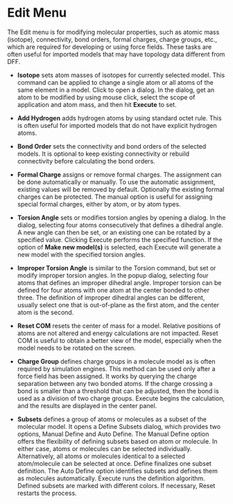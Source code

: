 # Edit Menu

The Edit menu is for modifying molecular properties, such as atomic mass (isotope), connectivity, bond orders, formal charges, charge groups, etc., which are required for developing or using force fields. These tasks are often useful for imported models that may have topology data different from DFF.  

- **Isotope** sets atom masses of isotopes for currently selected model. This command can be applied to change a single atom or all atoms of the same element in a model. Click to open a dialog. In the dialog, get an atom to be modified by using mouse click, select the scope of application and atom mass, and then hit **Execute** to set.

- **Add Hydrogen** adds hydrogen atoms by using standard octet rule. This is often useful for imported models that do not have explicit hydrogen atoms.

- **Bond Order** sets the connectivity and bond orders of the selected models. It is optional to keep existing connectivity or rebuild connectivity before calculating the bond orders. 

- **Formal Charge** assigns or remove formal charges. The assignment can be done automatically or manually. To use the automatic assignment, existing values will be removed by default. Optionally the existing formal charges can be protected. The manual option is useful for assigning special formal charges, either by atom, or by atom types. 

- **Torsion Angle** sets or modifies torsion angles by opening a dialog. In the dialog, selecting four atoms consecutively that defines a dihedral angle. A new angle can then be set, or an existing one can be rotated by a specified value. Clicking Execute performs the specified function. If the option of **Make new model(s)** is selected, each Execute will generate a new model with the specified torsion angles. 

- **Improper Torsion Angle** is similar to the Torsion command, but set or modify improper torsion angles. In the popup dialog, selecting four atoms that defines an improper dihedral angle. Improper torsion can be defined for four atoms with one atom at the center bonded to other three. The definition of improper dihedral angles can be different, usually select one that is out-of-plane as the first atom, and the center atom is the second.

- **Reset COM** resets the center of mass for a model. Relative positions of atoms are not altered and energy calculations are not impacted. Reset COM is useful to obtain a better view of the model, especially when the model needs to be rotated on the screen.

- **Charge Group** defines charge groups in a molecule model as is often required by simulation engines. This method can be used only after a force field has been assigned. It works by querying the charge separation between any two bonded atoms. If the charge crossing a bond is smaller than a threshold that can be adjusted, then the bond is used as a division of two charge groups. Execute begins the calculation, and the results are displayed in the center panel. 
 
- **Subsets** defines a group of atoms or molecules as a subset of the molecular model. It opens a Define Subsets dialog, which provides two options, Manual Define and Auto Define. The Manual Define option offers the flexibility of defining subsets based on atom or molecule. In either case, atoms or molecules can be selected individually. Alternatively, all atoms or molecules identical to a selected atom/molecule can be selected at once. Define finalizes one subset definition. The Auto Define option identifies subsets and defines them as molecules automatically. Execute runs the definition algorithm. Defined subsets are marked with different colors. If necessary, Reset restarts the process.
